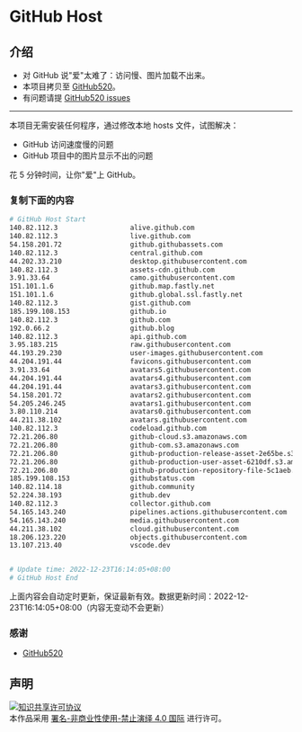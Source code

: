 # GitHub Host
## 介绍
- 对 GitHub 说"爱"太难了：访问慢、图片加载不出来。
- 本项目拷贝至 [GitHub520](https://github.com/521xueweihan/GitHub520)。
- 有问题请提 [GitHub520 issues](https://github.com/521xueweihan/GitHub520/issues/new)

---

本项目无需安装任何程序，通过修改本地 hosts 文件，试图解决：
- GitHub 访问速度慢的问题
- GitHub 项目中的图片显示不出的问题

花 5 分钟时间，让你"爱"上 GitHub。

### 复制下面的内容
```bash
# GitHub Host Start
140.82.112.3                  alive.github.com
140.82.112.3                  live.github.com
54.158.201.72                 github.githubassets.com
140.82.112.3                  central.github.com
44.202.33.210                 desktop.githubusercontent.com
140.82.112.3                  assets-cdn.github.com
3.91.33.64                    camo.githubusercontent.com
151.101.1.6                   github.map.fastly.net
151.101.1.6                   github.global.ssl.fastly.net
140.82.112.3                  gist.github.com
185.199.108.153               github.io
140.82.112.3                  github.com
192.0.66.2                    github.blog
140.82.112.3                  api.github.com
3.95.183.215                  raw.githubusercontent.com
44.193.29.230                 user-images.githubusercontent.com
44.204.191.44                 favicons.githubusercontent.com
3.91.33.64                    avatars5.githubusercontent.com
44.204.191.44                 avatars4.githubusercontent.com
44.204.191.44                 avatars3.githubusercontent.com
54.158.201.72                 avatars2.githubusercontent.com
54.205.246.245                avatars1.githubusercontent.com
3.80.110.214                  avatars0.githubusercontent.com
44.211.38.102                 avatars.githubusercontent.com
140.82.112.3                  codeload.github.com
72.21.206.80                  github-cloud.s3.amazonaws.com
72.21.206.80                  github-com.s3.amazonaws.com
72.21.206.80                  github-production-release-asset-2e65be.s3.amazonaws.com
72.21.206.80                  github-production-user-asset-6210df.s3.amazonaws.com
72.21.206.80                  github-production-repository-file-5c1aeb.s3.amazonaws.com
185.199.108.153               githubstatus.com
140.82.114.18                 github.community
52.224.38.193                 github.dev
140.82.112.3                  collector.github.com
54.165.143.240                pipelines.actions.githubusercontent.com
54.165.143.240                media.githubusercontent.com
44.211.38.102                 cloud.githubusercontent.com
18.206.123.220                objects.githubusercontent.com
13.107.213.40                 vscode.dev


# Update time: 2022-12-23T16:14:05+08:00
# GitHub Host End

```
上面内容会自动定时更新，保证最新有效。数据更新时间：2022-12-23T16:14:05+08:00（内容无变动不会更新）

### 感谢

- [GitHub520](https://github.com/521xueweihan/GitHub520)

## 声明
<a rel="license" href="https://creativecommons.org/licenses/by-nc-nd/4.0/deed.zh"><img alt="知识共享许可协议" style="border-width: 0" src="https://licensebuttons.net/l/by-nc-nd/4.0/88x31.png"></a><br>本作品采用 <a rel="license" href="https://creativecommons.org/licenses/by-nc-nd/4.0/deed.zh">署名-非商业性使用-禁止演绎 4.0 国际</a> 进行许可。